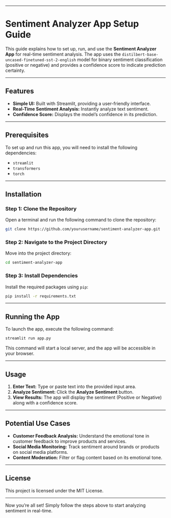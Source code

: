 
---

# Sentiment Analyzer App Setup Guide

This guide explains how to set up, run, and use the **Sentiment Analyzer App** for real-time sentiment analysis. The app uses the `distilbert-base-uncased-finetuned-sst-2-english` model for binary sentiment classification (positive or negative) and provides a confidence score to indicate prediction certainty. 

---

## Features
- **Simple UI:** Built with Streamlit, providing a user-friendly interface.
- **Real-Time Sentiment Analysis:** Instantly analyze text sentiment.
- **Confidence Score:** Displays the model’s confidence in its prediction.

---

## Prerequisites

To set up and run this app, you will need to install the following dependencies:

- `streamlit`
- `transformers`
- `torch`

---

## Installation

### Step 1: Clone the Repository

Open a terminal and run the following command to clone the repository:

```bash
git clone https://github.com/yourusername/sentiment-analyzer-app.git
```

### Step 2: Navigate to the Project Directory

Move into the project directory:

```bash
cd sentiment-analyzer-app
```

### Step 3: Install Dependencies

Install the required packages using `pip`:

```bash
pip install -r requirements.txt
```

---

## Running the App

To launch the app, execute the following command:

```bash
streamlit run app.py
```

This command will start a local server, and the app will be accessible in your browser.

---

## Usage

1. **Enter Text:** Type or paste text into the provided input area.
2. **Analyze Sentiment:** Click the **Analyze Sentiment** button.
3. **View Results:** The app will display the sentiment (Positive or Negative) along with a confidence score.

---

## Potential Use Cases

- **Customer Feedback Analysis:** Understand the emotional tone in customer feedback to improve products and services.
- **Social Media Monitoring:** Track sentiment around brands or products on social media platforms.
- **Content Moderation:** Filter or flag content based on its emotional tone.

---

## License

This project is licensed under the MIT License.

--- 

Now you’re all set! Simply follow the steps above to start analyzing sentiment in real-time.
